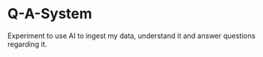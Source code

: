 # Q-A-System
Experiment to use AI to ingest my data, understand it and answer questions regarding it.
